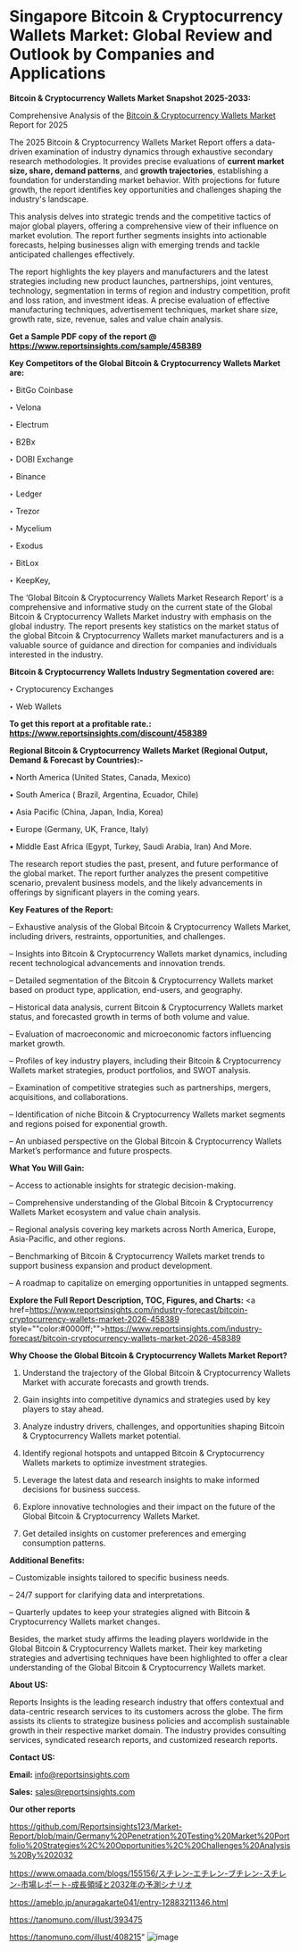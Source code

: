# Singapore Bitcoin & Cryptocurrency Wallets Market: Global Review and Outlook by Companies and Applications

<strong>Bitcoin & Cryptocurrency Wallets Market Snapshot 2025-2033:</strong>

Comprehensive Analysis of the <a href=https://www.reportsinsights.com/sample/458389>Bitcoin & Cryptocurrency Wallets Market</a> Report for 2025

The 2025 Bitcoin & Cryptocurrency Wallets Market Report offers a data-driven examination of industry dynamics through exhaustive secondary research methodologies. It provides precise evaluations of <strong>current market size, share, demand patterns</strong>, and <strong>growth trajectories</strong>, establishing a foundation for understanding market behavior. With projections for future growth, the report identifies key opportunities and challenges shaping the industry's landscape.

This analysis delves into strategic trends and the competitive tactics of major global players, offering a comprehensive view of their influence on market evolution. The report further segments insights into actionable forecasts, helping businesses align with emerging trends and tackle anticipated challenges effectively.

The report highlights the key players and manufacturers and the latest strategies including new product launches, partnerships, joint ventures, technology, segmentation in terms of region and industry competition, profit and loss ration, and investment ideas. A precise evaluation of effective manufacturing techniques, advertisement techniques, market share size, growth rate, size, revenue, sales and value chain analysis.

<strong>Get a Sample PDF copy of the report @ <a href=https://www.reportsinsights.com/sample/458389 style=color:#0000ff;>https://www.reportsinsights.com/sample/458389</a></strong>

<strong>Key Competitors of the Global Bitcoin & Cryptocurrency Wallets Market are:</strong>

‣ BitGo Coinbase

‣ Velona

‣ Electrum

‣ B2Bx

‣ DOBI Exchange

‣ Binance

‣ Ledger

‣ Trezor

‣ Mycelium

‣ Exodus

‣ BitLox

‣ KeepKey,

The ‘Global Bitcoin & Cryptocurrency Wallets Market Research Report’ is a comprehensive and informative study on the current state of the Global Bitcoin & Cryptocurrency Wallets Market industry with emphasis on the global industry. The report presents key statistics on the market status of the global Bitcoin & Cryptocurrency Wallets market manufacturers and is a valuable source of guidance and direction for companies and individuals interested in the industry.

<strong>Bitcoin & Cryptocurrency Wallets Industry Segmentation covered are:</strong>

‣ Cryptocurency Exchanges

‣ Web Wallets

<strong>To get this report at a profitable rate.: <a href=https://www.reportsinsights.com/discount/458389 style=color:#0000ff;>https://www.reportsinsights.com/discount/458389</a></strong>

<strong>Regional Bitcoin & Cryptocurrency Wallets Market (Regional Output, Demand &amp; Forecast by Countries):-</strong>

• North America (United States, Canada, Mexico)

• South America ( Brazil, Argentina, Ecuador, Chile)

• Asia Pacific (China, Japan, India, Korea)

• Europe (Germany, UK, France, Italy)

• Middle East Africa (Egypt, Turkey, Saudi Arabia, Iran) And More.

The research report studies the past, present, and future performance of the global market. The report further analyzes the present competitive scenario, prevalent business models, and the likely advancements in offerings by significant players in the coming years.

<strong>Key Features of the Report:</strong>

– Exhaustive analysis of the Global Bitcoin & Cryptocurrency Wallets Market, including drivers, restraints, opportunities, and challenges.

– Insights into Bitcoin & Cryptocurrency Wallets market dynamics, including recent technological advancements and innovation trends.

– Detailed segmentation of the Bitcoin & Cryptocurrency Wallets market based on product type, application, end-users, and geography.

– Historical data analysis, current Bitcoin & Cryptocurrency Wallets market status, and forecasted growth in terms of both volume and value.

– Evaluation of macroeconomic and microeconomic factors influencing market growth.

– Profiles of key industry players, including their Bitcoin & Cryptocurrency Wallets market strategies, product portfolios, and SWOT analysis.

– Examination of competitive strategies such as partnerships, mergers, acquisitions, and collaborations.

– Identification of niche Bitcoin & Cryptocurrency Wallets market segments and regions poised for exponential growth.

– An unbiased perspective on the Global Bitcoin & Cryptocurrency Wallets Market’s performance and future prospects.

<strong>What You Will Gain:</strong>

– Access to actionable insights for strategic decision-making.

– Comprehensive understanding of the Global Bitcoin & Cryptocurrency Wallets Market ecosystem and value chain analysis.

– Regional analysis covering key markets across North America, Europe, Asia-Pacific, and other regions.

– Benchmarking of Bitcoin & Cryptocurrency Wallets market trends to support business expansion and product development.

– A roadmap to capitalize on emerging opportunities in untapped segments.

<strong>Explore the Full Report Description, TOC, Figures, and Charts:</strong>
<a href=https://www.reportsinsights.com/industry-forecast/bitcoin-cryptocurrency-wallets-market-2026-458389 style=""color:#0000ff;"">https://www.reportsinsights.com/industry-forecast/bitcoin-cryptocurrency-wallets-market-2026-458389</a>

<strong>Why Choose the Global Bitcoin & Cryptocurrency Wallets Market Report?</strong>

1. Understand the trajectory of the Global Bitcoin & Cryptocurrency Wallets Market with accurate forecasts and growth trends.

2. Gain insights into competitive dynamics and strategies used by key players to stay ahead.

3. Analyze industry drivers, challenges, and opportunities shaping Bitcoin & Cryptocurrency Wallets market potential.

4. Identify regional hotspots and untapped Bitcoin & Cryptocurrency Wallets markets to optimize investment strategies.

5. Leverage the latest data and research insights to make informed decisions for business success.

6. Explore innovative technologies and their impact on the future of the Global Bitcoin & Cryptocurrency Wallets Market.

7. Get detailed insights on customer preferences and emerging consumption patterns.

<strong>Additional Benefits:</strong>

– Customizable insights tailored to specific business needs.

– 24/7 support for clarifying data and interpretations.

– Quarterly updates to keep your strategies aligned with Bitcoin & Cryptocurrency Wallets market changes.

Besides, the market study affirms the leading players worldwide in the Global Bitcoin & Cryptocurrency Wallets market. Their key marketing strategies and advertising techniques have been highlighted to offer a clear understanding of the Global Bitcoin & Cryptocurrency Wallets market.

<strong><strong>About US</strong>:</strong>

Reports Insights is the leading research industry that offers contextual and data-centric research services to its customers across the globe. The firm assists its clients to strategize business policies and accomplish sustainable growth in their respective market domain. The industry provides consulting services, syndicated research reports, and customized research reports.

<strong>Contact US:</strong>

<p class=><b>Email:</b> <a href=mailto:info@reportsinsights.com>info@reportsinsights.com</a></p>
<p class=><b>Sales:</b> <a href=mailto:sales@reportsinsights.com>sales@reportsinsights.com</a></p>

<strong>Our other reports</strong>

<a href=https://github.com/Reportsinsights123/Market-Report/blob/main/Germany%20Penetration%20Testing%20Market%20Portfolio%20Strategies%2C%20Opportunities%2C%20Challenges%20Analysis%20By%202032>https://github.com/Reportsinsights123/Market-Report/blob/main/Germany%20Penetration%20Testing%20Market%20Portfolio%20Strategies%2C%20Opportunities%2C%20Challenges%20Analysis%20By%202032</a>

<a href=https://www.omaada.com/blogs/155156/スチレン-エチレン-ブチレン-スチレン-市場レポート-成長領域と2032年の予測シナリオ>https://www.omaada.com/blogs/155156/スチレン-エチレン-ブチレン-スチレン-市場レポート-成長領域と2032年の予測シナリオ</a>

<a href=https://ameblo.jp/anuragakarte041/entry-12883211346.html>https://ameblo.jp/anuragakarte041/entry-12883211346.html</a>

<a href=https://tanomuno.com/illust/393475>https://tanomuno.com/illust/393475</a>

<a href=https://tanomuno.com/illust/408215>https://tanomuno.com/illust/408215</a>"
![image](https://github.com/user-attachments/assets/b46d9bd4-a496-4c7b-b315-051d4b61226c)
